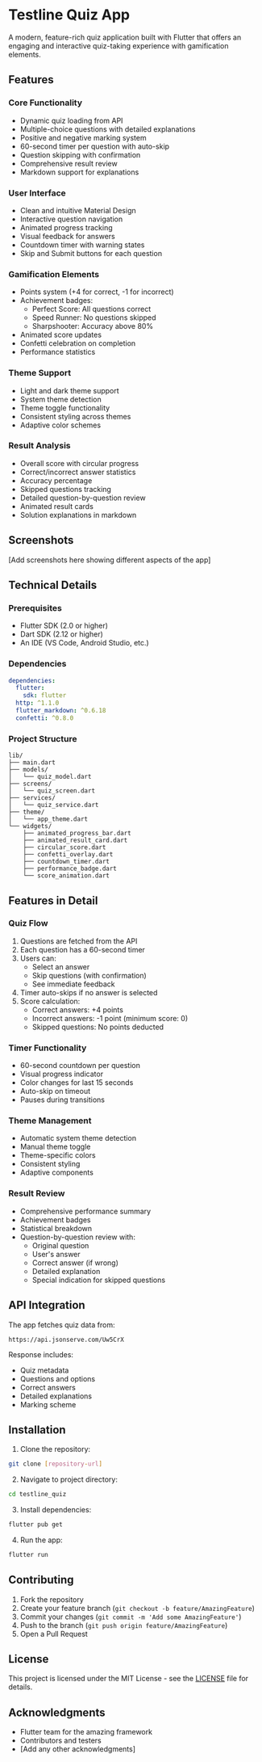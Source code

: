# Testline Quiz App

A modern, feature-rich quiz application built with Flutter that offers an engaging and interactive quiz-taking experience with gamification elements.

## Features

### Core Functionality
- Dynamic quiz loading from API
- Multiple-choice questions with detailed explanations
- Positive and negative marking system
- 60-second timer per question with auto-skip
- Question skipping with confirmation
- Comprehensive result review
- Markdown support for explanations

### User Interface
- Clean and intuitive Material Design
- Interactive question navigation
- Animated progress tracking
- Visual feedback for answers
- Countdown timer with warning states
- Skip and Submit buttons for each question

### Gamification Elements
- Points system (+4 for correct, -1 for incorrect)
- Achievement badges:
  - Perfect Score: All questions correct
  - Speed Runner: No questions skipped
  - Sharpshooter: Accuracy above 80%
- Animated score updates
- Confetti celebration on completion
- Performance statistics

### Theme Support
- Light and dark theme support
- System theme detection
- Theme toggle functionality
- Consistent styling across themes
- Adaptive color schemes

### Result Analysis
- Overall score with circular progress
- Correct/incorrect answer statistics
- Accuracy percentage
- Skipped questions tracking
- Detailed question-by-question review
- Animated result cards
- Solution explanations in markdown

## Screenshots

[Add screenshots here showing different aspects of the app]

## Technical Details

### Prerequisites
- Flutter SDK (2.0 or higher)
- Dart SDK (2.12 or higher)
- An IDE (VS Code, Android Studio, etc.)

### Dependencies
```yaml
dependencies:
  flutter:
    sdk: flutter
  http: ^1.1.0
  flutter_markdown: ^0.6.18
  confetti: ^0.8.0
```

### Project Structure
```
lib/
├── main.dart
├── models/
│   └── quiz_model.dart
├── screens/
│   └── quiz_screen.dart
├── services/
│   └── quiz_service.dart
├── theme/
│   └── app_theme.dart
└── widgets/
    ├── animated_progress_bar.dart
    ├── animated_result_card.dart
    ├── circular_score.dart
    ├── confetti_overlay.dart
    ├── countdown_timer.dart
    ├── performance_badge.dart
    └── score_animation.dart
```

## Features in Detail

### Quiz Flow
1. Questions are fetched from the API
2. Each question has a 60-second timer
3. Users can:
   - Select an answer
   - Skip questions (with confirmation)
   - See immediate feedback
4. Timer auto-skips if no answer is selected
5. Score calculation:
   - Correct answers: +4 points
   - Incorrect answers: -1 point (minimum score: 0)
   - Skipped questions: No points deducted

### Timer Functionality
- 60-second countdown per question
- Visual progress indicator
- Color changes for last 15 seconds
- Auto-skip on timeout
- Pauses during transitions

### Theme Management
- Automatic system theme detection
- Manual theme toggle
- Theme-specific colors
- Consistent styling
- Adaptive components

### Result Review
- Comprehensive performance summary
- Achievement badges
- Statistical breakdown
- Question-by-question review with:
  - Original question
  - User's answer
  - Correct answer (if wrong)
  - Detailed explanation
  - Special indication for skipped questions

## API Integration

The app fetches quiz data from:
```
https://api.jsonserve.com/Uw5CrX
```

Response includes:
- Quiz metadata
- Questions and options
- Correct answers
- Detailed explanations
- Marking scheme

## Installation

1. Clone the repository:
```bash
git clone [repository-url]
```

2. Navigate to project directory:
```bash
cd testline_quiz
```

3. Install dependencies:
```bash
flutter pub get
```

4. Run the app:
```bash
flutter run
```

## Contributing

1. Fork the repository
2. Create your feature branch (`git checkout -b feature/AmazingFeature`)
3. Commit your changes (`git commit -m 'Add some AmazingFeature'`)
4. Push to the branch (`git push origin feature/AmazingFeature`)
5. Open a Pull Request

## License

This project is licensed under the MIT License - see the [LICENSE](LICENSE) file for details.

## Acknowledgments

- Flutter team for the amazing framework
- Contributors and testers
- [Add any other acknowledgments]

